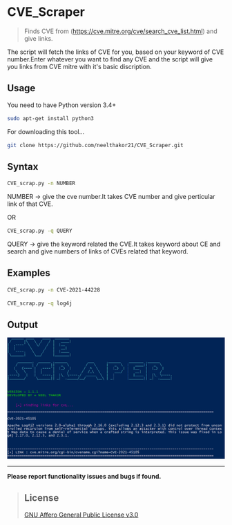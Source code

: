 # CVE_Scraper

> Finds CVE from (https://cve.mitre.org/cve/search_cve_list.html) and give links.

The script will fetch the links of CVE for you, based on your keyword of CVE number.Enter whatever you want to find any CVE and the script will give you links from CVE mitre with it's basic discription.

## Usage

You need to have Python version 3.4+

```bash
sudo apt-get install python3
```

For downloading this tool...

```bash
git clone https://github.com/neelthakor21/CVE_Scraper.git
```

## Syntax

```bash
CVE_scrap.py -n NUMBER
```
NUMBER -> give the cve number.It takes CVE number and give perticular link of that CVE.

OR

```bash
CVE_scrap.py -q QUERY
```
QUERY -> give the keyword related the CVE.It takes keyword about CE and search and give numbers of links of CVEs related that keyword.

## Examples

```bash
CVE_scrap.py -n CVE-2021-44228
```
```bash
CVE_scrap.py -q log4j
```

## Output

![CVE_scrap output](cve_scraper.png)

----------------------------------------------------------------------------------------------------------------------------------------------------------------------
**Please report functionality issues and bugs if found.**  
> ## License
> [GNU Affero General Public License v3.0](https://www.gnu.org/licenses/agpl-3.0.en.html)
